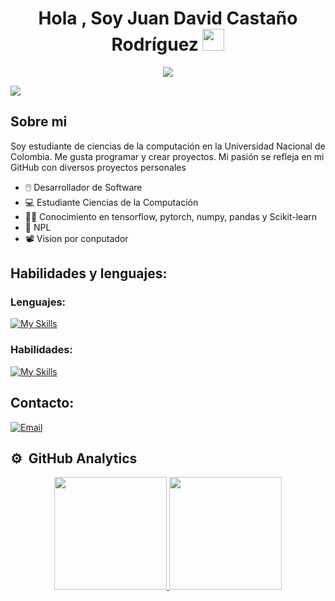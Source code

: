 <h1 align="center"><b>Hola , Soy Juan David Castaño Rodríguez </b><img src="https://media.giphy.com/media/hvRJCLFzcasrR4ia7z/giphy.gif" width="35"></h1>
<!--  -->

<p align="center">
  <a href="https://github.com/DenverCoder1/readme-typing-svg"><img src="https://readme-typing-svg.herokuapp.com?font=Time+New+Roman&color=cyan&size=25&center=true&vCenter=true&width=600&height=100&lines=Student+Computer+Science+..&hearts;++;Programador+de+Python+Java+y+C#;Me+gustan+las+matemáticas;Y+crear+proyectos+open+source."></a>
</p>

<img src="https://img.hotimg.com/wepik--202402251800455mqw.png">


## **Sobre mi**

Soy estudiante de ciencias de la computación en la Universidad Nacional de Colombia. Me gusta programar y crear proyectos. Mi pasión se refleja en mi GitHub con diversos proyectos personales 

- 🖱️ Desarrollador de Software 
- 💻 Estudiante Ciencias de la Computación
- 👨‍💻 Conocimiento en tensorflow, pytorch, numpy, pandas y Scikit-learn
- 📓 NPL
- 📽️ Vision por conputador
  
## Habilidades y lenguajes:

### Lenguajes:
[![My Skills](https://skillicons.dev/icons?i=py,cs,java&perline=4)](https://skillicons.dev)

### Habilidades:
[![My Skills](https://skillicons.dev/icons?i=angular,django&perline=9)](https://skillicons.dev)


## Contacto:
<a href="mailto:judcastanoro@gmail.com"><img alt="Email" src="https://img.shields.io/badge/Email-judcastanoro@gmail.com@gmail.com.com-blue?style=flat-square&logo=gmail"></a>

## ⚙️ &nbsp;GitHub Analytics

<p align="center">
  <a href="https://github.com/johannsrv">
    <img height="180em" src="https://github-readme-stats-eight-theta.vercel.app/api?username=johannsrv&show_icons=true&theme=algolia&include_all_commits=true&count_private=true"/>
    <img height="180em" src="https://github-readme-stats-eight-theta.vercel.app/api/top-langs/?username=johannsrv&layout=compact&langs_count=8&theme=algolia"/>
  </a>
</p>
